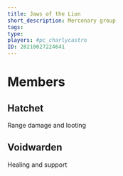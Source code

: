 ```yaml
---
title: Jaws of the Lion
short_description: Mercenary group
tags:
type: 
players: #pc_charlycastro
ID: 20210627224641
---
```


# Members

## Hatchet

Range damage and looting

## Voidwarden

Healing and support
